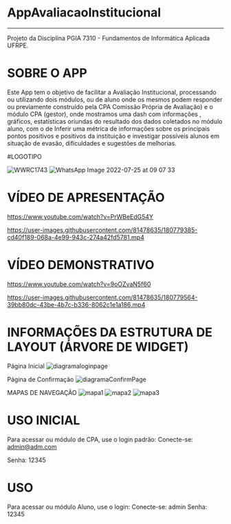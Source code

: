 # AppAvaliacaoInstitucional
___________________________________________________________________________
Projeto da Disciplina PGIA 7310 - Fundamentos de Informática Aplicada UFRPE.
# SOBRE O APP
Este App tem o objetivo de facilitar a Avaliação Institucional, processando ou utilizando dois módulos, ou de aluno onde os mesmos podem responder ou previamente construído pela CPA Comissão Própria de Avaliação) e o módulo CPA (gestor), onde mostramos uma dash com informações , gráficos, estatísticas oriundas do resultado dos dados coletados no módulo aluno, com o de Inferir uma métrica de informações sobre os principais pontos positivos e positivos da instituição e investigar possíveis alunos em situação de evasão, dificuldades e sugestões de melhorias.

#LOGOTIPO

![WWRC1743](https://user-images.githubusercontent.com/81478635/180779175-2857bb2c-21f0-48f6-a9a3-90011ff31be7.JPG)
![WhatsApp Image 2022-07-25 at 09 07 33](https://user-images.githubusercontent.com/81478635/180779216-740c7fcd-1f1b-439d-9d84-21edeef920d5.jpeg)

# VÍDEO DE APRESENTAÇÃO
https://www.youtube.com/watch?v=PrWBeEdG54Y


https://user-images.githubusercontent.com/81478635/180779385-cd40f189-068a-4e99-943c-274a42fd5781.mp4

# VÍDEO DEMONSTRATIVO
https://www.youtube.com/watch?v=9oOZvaN5f60


https://user-images.githubusercontent.com/81478635/180779564-39bb80dc-43be-4b7c-b336-8062c1e1a186.mp4

# INFORMAÇÕES DA ESTRUTURA DE LAYOUT (ÁRVORE DE WIDGET)
Página Inicial
![diagramaloginpage](https://user-images.githubusercontent.com/81478635/180779689-fa4380b1-7316-4be2-8021-8d00522f2e82.png)

Página de Confirmação
![diagramaConfirmPage](https://user-images.githubusercontent.com/81478635/180779763-94aca112-4475-47c1-b491-043cf3eecdfa.png)

MAPAS DE NAVEGAÇÃO
![mapa1](https://user-images.githubusercontent.com/81478635/180779826-f3bc1223-4310-4af9-9b73-8c370dfcea55.png)
![mapa2](https://user-images.githubusercontent.com/81478635/180779859-797db920-f750-4786-8b22-8c8fb9b14e9d.png)
![mapa3](https://user-images.githubusercontent.com/81478635/180779884-06e90a2f-02e6-4a40-bf6f-187601d83c34.png)

# USO INICIAL
Para acessar ou módulo de CPA, use o login padrão:
Conecte-se:
admin@adm.com

Senha:
12345

# USO

Para acessar ou módulo Aluno, use o  login:
Conecte-se:
admin
Senha:
12345




